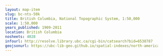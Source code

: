 ```yaml
---
layout: map-item 
slug: bc-nts-50k
title: British Columbia, National Topographic System, 1:50,000
scale: 1:50,000
years_published: 1909-2011
location: British Columbia
nosheets: 4028
infourl: http://resolve.library.ubc.ca/cgi-bin/catsearch?bid=6538787
geojsonurl: https://ubc-lib-geo.github.io/spatial-indexes/north-america/canada_britishColumbia_50k_nts.geojson
---
```

